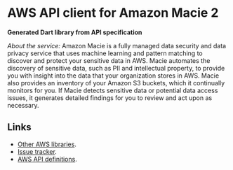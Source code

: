 # AWS API client for Amazon Macie 2

**Generated Dart library from API specification**

*About the service:*
Amazon Macie is a fully managed data security and data privacy service that
uses machine learning and pattern matching to discover and protect your
sensitive data in AWS. Macie automates the discovery of sensitive data, such
as PII and intellectual property, to provide you with insight into the data
that your organization stores in AWS. Macie also provides an inventory of
your Amazon S3 buckets, which it continually monitors for you. If Macie
detects sensitive data or potential data access issues, it generates
detailed findings for you to review and act upon as necessary.

## Links

- [Other AWS libraries](https://github.com/agilord/aws_client/tree/master/generated).
- [Issue tracker](https://github.com/agilord/aws_client/issues).
- [AWS API definitions](https://github.com/aws/aws-sdk-js/tree/master/apis).
